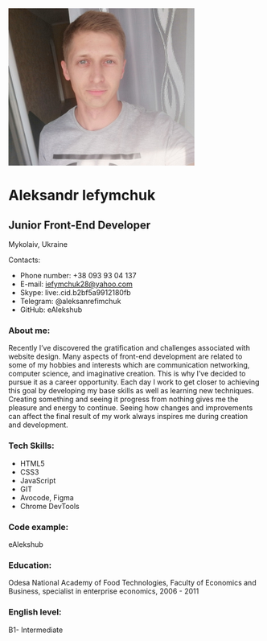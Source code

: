 <img src="https://github.com/eAlekshub/rsschool-cv/raw/gh-pages/img/my-photo.jpg" width="370">

# Aleksandr Iefymchuk

## Junior Front-End Developer

Mykolaiv, Ukraine

Contacts:

- Phone number: +38 093 93 04 137
- E-mail: iefymchuk28@yahoo.com
- Skype: live:.cid.b2bf5a9912180fb
- Telegram: @aleksanrefimchuk
- GitHub: eAlekshub

### About me:

Recently I’ve discovered the gratification and challenges associated with website design. Many aspects of front-end development are related to some of my hobbies and interests which are communication networking, computer science, and imaginative creation. This is why I’ve decided to pursue it as a career opportunity. Each day I work to get closer to achieving this goal by developing my base skills as well as learning new techniques. Creating something and seeing it progress from nothing gives me the pleasure and energy to continue. Seeing how changes and improvements can affect the final result of my work always inspires me during creation and development.

### Tech Skills:

- HTML5
- CSS3
- JavaScript
- GIT
- Avocode, Figma
- Chrome DevTools

### Code example:

eAlekshub

### Education:

Odesa National Academy of Food Technologies, Faculty of Economics and Business, specialist in enterprise economics,
2006 - 2011

### English level:

B1- Intermediate
